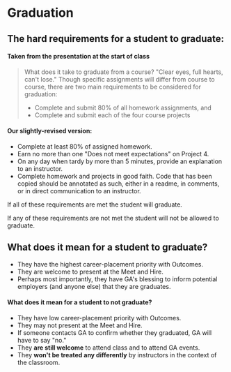 # Graduation

## The hard requirements for a student to graduate:

#### Taken from the presentation at the start of class

> What does it take to graduate from a course?
> "Clear eyes, full hearts, can't lose."
> Though specific assignments will differ from course to course, there are two main requirements to be considered for graduation:
> - Complete and submit 80% of all homework assignments, and
> - Complete and submit each of the four course projects

#### Our slightly-revised version:

- Complete at least 80% of assigned homework.
- Earn no more than one "Does not meet expectations" on Project 4.
- On any day when tardy by more than 5 minutes, provide an explanation to an instructor.
- Complete homework and projects in good faith. Code that has been copied should be annotated as such, either in a readme, in comments, or in direct communication to an instructor.

If all of these requirements are met the student will graduate.

If any of these requirements are not met the student will not be allowed to graduate.

## What does it mean for a student to graduate?

- They have the highest career-placement priority with Outcomes.
- They are welcome to present at the Meet and Hire.
- Perhaps most importantly, they have GA's blessing to inform potential employers (and anyone else) that they are graduates.

#### What does it mean for a student to not graduate?

- They have low career-placement priority with Outcomes.
- They may not present at the Meet and Hire.
- If someone contacts GA to confirm whether they graduated, GA will have to say "no."
- They **are still welcome** to attend class and to attend GA events.
- They **won't be treated any differently** by instructors in the context of the classroom.
